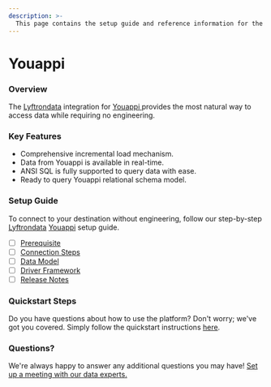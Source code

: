```yaml
---
description: >-
  This page contains the setup guide and reference information for the Youappi source connector.
---
```


# Youappi

### Overview

The [Lyftrondata](https://www.lyftrondata.com/) integration for [Youappi](https://www.lyftrondata.com/integration/youappi/)[ ](https://www.lyftrondata.com/integration/youappi/)provides the most natural way to access data while requiring no engineering.

### Key Features

* Comprehensive incremental load mechanism.
* Data from Youappi is available in real-time.&#x20;
* ANSI SQL is fully supported to query data with ease.
* Ready to query Youappi relational schema model.

### Setup Guide

To connect to your destination without engineering, follow our step-by-step [Lyftrondata](https://www.lyftrondata.com/)  [Youappi](https://www.lyftrondata.com/integration/youappi/) setup guide.

* [ ] [Prerequisite](../../marketing-analytics/youappi/prerequisite.md)
* [ ] [Connection Steps](../../marketing-analytics/youappi/connection-steps.md)
* [ ] [Data Model](../../marketing-analytics/youappi/data-model/)
* [ ] [Driver Framework](../../marketing-analytics/youappi/driver-framework/)
* [ ] [Release Notes](../../marketing-analytics/youappi/release-notes.md)

### Quickstart Steps

Do you have questions about how to use the platform? Don't worry; we've got you covered. Simply follow the quickstart instructions [here](../../../quickstart-steps.md).

### Questions? <a href="#questions" id="questions"></a>

We're always happy to answer any additional questions you may have! [Set up a meeting with our data experts.](https://www.lyftrondata.com/book-a-meeting/)

